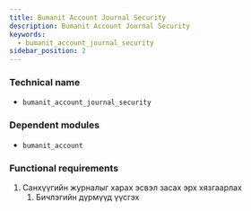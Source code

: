 ```yaml
---
title: Bumanit Account Journal Security
description: Bumanit Account Journal Security
keywords:
  - bumanit_account_journal_security
sidebar_position: 2
---
```


### Technical name

- `bumanit_account_journal_security`

### Dependent modules

- `bumanit_account`

### Functional requirements

1. Санхүүгийн журналыг харах эсвэл засах эрх хязгаарлах
   1. Бичлэгийн дүрмүүд үүсгэх
